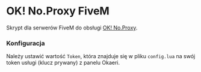 # OK! No.Proxy FiveM
Skrypt dla serwerów FiveM do obsługi [OK! No.Proxy](https://www.okaeri.eu/services/noproxy).

### Konfiguracja
Należy ustawić wartość `Token`, która znajduje się w pliku `config.lua` na swój token usługi (klucz prywany) z panelu Okaeri.
